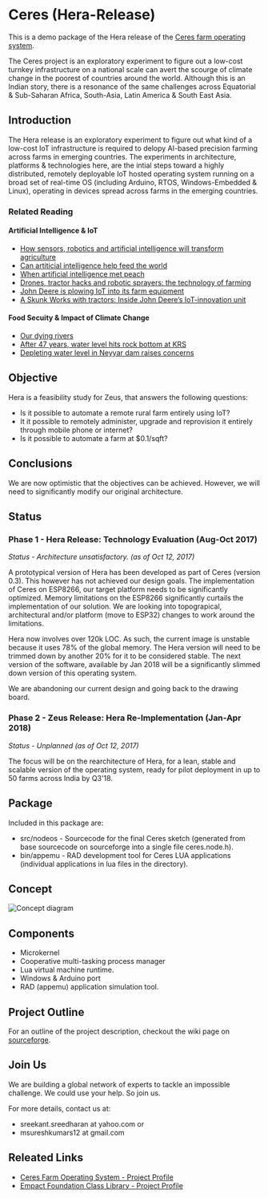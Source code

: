 # Ceres (Hera-Release)
This is a demo package of the Hera release of the [Ceres farm operating system](https://www.openhub.net/p/ceres-os). 

The Ceres project is an exploratory experiment to figure out a low-cost turnkey infrastructure on a national scale can avert the scourge of climate change in the poorest of countries around the world. Although this is an Indian story, there is a resonance of the same challenges across Equatorial & Sub-Saharan Africa, South-Asia, Latin America & South East Asia.

## Introduction
The Hera release is an exploratory experiment to figure out what kind of a low-cost IoT infrastructure is required to delopy AI-based precision farming across farms in emerging countries. The experiments in architecture, platforms & technologies here, are the intial steps toward a highly distributed, remotely deployable IoT hosted operating system running on a broad set of real-time OS (including Arduino, RTOS, Windows-Embedded & Linux), operating in devices spread across farms in the emerging countries.

### Related Reading
#### Artificial Intelligence & IoT
* [How sensors, robotics and artificial intelligence will transform agriculture](https://www.forbes.com/sites/jenniferhicks/2017/03/19/how-sensors-robotics-and-artificial-intelligence-will-transform-agriculture/#631a05cf384b)
* [Can artiticial intelligence help feed the world](https://www.forbes.com/sites/themixingbowl/2017/09/05/can-artificial-intelligence-help-feed-the-world/#296b806c46db)
* [When artificial intelligence met peach](www.bbc.co.uk/news/world-asia-china-41479282)
* [Drones, tractor hacks and robotic sprayers: the technology of farming](www.cbc.ca/news/technology/farming-technology-advances-1.4290569)
* [John Deere is plowing IoT into its farm equipment](https://www.networkworld.com/article/3071340/internet-of-things/john-deere-is-plowing-iot-into-its-farm-equipment.html)
* [A Skunk Works with tractors: Inside John Deere’s IoT-innovation unit](https://www.networkworld.com/article/3198744/internet-of-things/a-skunk-works-with-tractors-inside-john-deere-s-high-tech-iot-innovation-unit.html)

#### Food Secuity & Impact of Climate Change
* [Our dying rivers](http://isha.sadhguru.org/rally-for-rivers/our-dying-rivers/)
* [After 47 years, water level hits rock bottom at KRS](http://m.deccanherald.com/articles.php?name=http%3A%2F%2Fwww.deccanherald.com%2Fcontent%2F572645%2Fafter-47-years-water-level.html)
* [Depleting water level in Neyyar dam raises concerns](https://timesofindia.indiatimes.com/city/thiruvananthapuram/Depleting-water-level-in-Neyyar-dam-raises-concern/articleshow/56262674.cms)

## Objective
Hera is a feasibility study for Zeus, that answers the following questions:
* Is it possible to automate a remote rural farm entirely using IoT?
* It it possible to remotely administer, upgrade and reprovision it entirely through mobile phone or internet?
* Is it possible to automate a farm at $0.1/sqft?

## Conclusions
We are now optimistic that the objectives can be achieved. However, we will need to significantly modify our original architecture.

## Status
### Phase 1 - Hera Release: Technology Evaluation (Aug-Oct 2017)

*Status - Architecture unsatisfactory. (as of Oct 12, 2017)*

A prototypical version of Hera has been developed as part of Ceres (version 0.3). This however has not achieved our design goals. The implementation of Ceres on ESP8266, our target platform needs to be significantly optimized. Memory limitations on the ESP8266 significantly curtails the implementation of our solution. We are looking into topograpical, architectural and/or platform (move to ESP32) changes to work around the limitations. 

Hera now involves over 120k LOC. As such, the current image is unstable because it uses 78% of the global memory. The Hera version will need to be trimmed down by another 20% for it to be considered stable. The next version of the software, available by Jan 2018 will be a significantly slimmed down version of this operating system.

We are abandoning our current design and going back to the drawing board. 

### Phase 2 - Zeus Release: Hera Re-Implementation (Jan-Apr 2018)

*Status - Unplanned (as of Oct 12, 2017)* 

The focus will be on the rearchitecture of Hera, for a lean, stable and scalable version of the operating system, ready for pilot deployment in up to 50 farms across India by Q3'18.

## Package
Included in this package are: 
* src/nodeos - Sourcecode for the final Ceres sketch (generated from base sourcecode on sourceforge into a single file ceres.node.h). 
* bin/appemu - RAD development tool for Ceres LUA applications (individual applications in lua files in the directory).

## Concept 
![Concept diagram](https://ceres-os.sourceforge.io/docs/releases/images/Concept-Diagram-small.png)

## Components
* Microkernel 
* Cooperative multi-tasking process manager
* Lua virtual machine runtime.
* Windows & Arduino port
* RAD (appemu) application simulation tool.

## Project Outline
For an outline of the project description, checkout the wiki page on [sourceforge](https://sourceforge.net/p/ceres-os/wiki/Home/).

## Join Us
We are building a global network of experts to tackle an impossible challenge. We could use your help. So join us.

For more details, contact us at: 
* sreekant.sreedharan at yahoo.com or 
* msureshkumars12 at gmail.com

## Releated Links
* [Ceres Farm Operating System - Project Profile](https://www.openhub.net/p/ceres-os)
* [Empact Foundation Class Library - Project Profile](https://www.openhub.net/p/empact)

